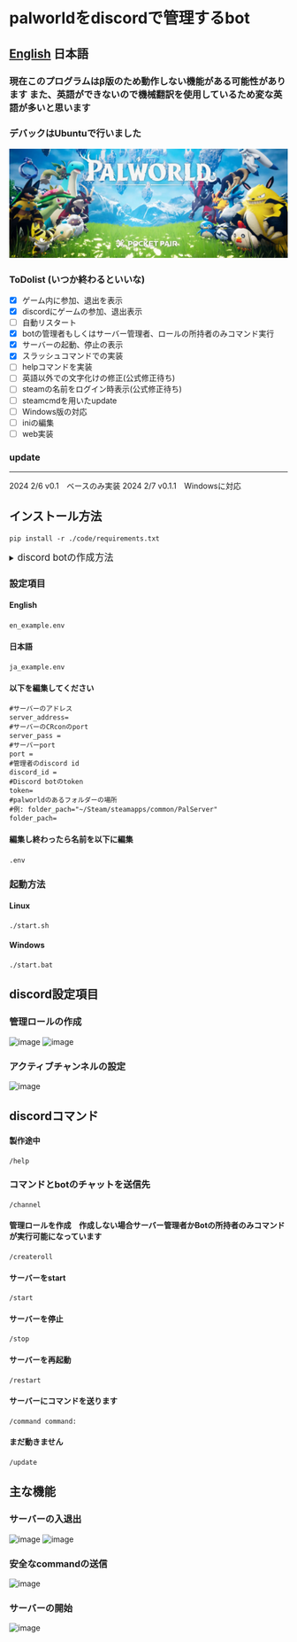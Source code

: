 # palworldをdiscordで管理するbot
 ## [English](./README.md) 日本語 ##


 ### 現在このプログラムはβ版のため動作しない機能がある可能性があります また、英語ができないので機械翻訳を使用しているため変な英語が多いと思います 
 ### デバックはUbuntuで行いました

![banner](./image/banner.png)
 ### ToDolist (いつか終わるといいな)

- [x] ゲーム内に参加、退出を表示
- [x] discordにゲームの参加、退出表示
- [ ] 自動リスタート
- [x] botの管理者もしくはサーバー管理者、ロールの所持者のみコマンド実行
- [x] サーバーの起動、停止の表示 
- [x] スラッシュコマンドでの実装
- [ ] helpコマンドを実装
- [ ] 英語以外での文字化けの修正(公式修正待ち)
- [ ] steamの名前をログイン時表示(公式修正待ち)
- [ ] steamcmdを用いたupdate
- [ ] Windows版の対応  
- [ ] iniの編集
- [ ] web実装   
### update
------------------------
2024 2/6 v0.1　ベースのみ実装
2024 2/7 v0.1.1　Windowsに対応
## インストール方法
```
pip install -r ./code/requirements.txt
```
<details>
<summary> <big> discord botの作成方法 </big></summary>

### 1.まずは、[discord開発者ポータル](https://discord.com/developers/applications)を開いてください
### 2.黄色い線の部分のNew Applicationをクリック
![banner](./image/discord_make01.png)
### 3.黄色い線の部分のBotをクリック
### 4.赤い線の部分のReset Tokenをクリック
![banner](./image/discord_make02.png)
### 5.黄色い線の部分のcopyををクリックしてdiscord Tokenをコピー
### 下の設定項目のtoken=に張り付けます
![banner](./image/discord_make03.png)
### 6.下にスクロールして3つの黄色い線の部分のをクリックしONにし、saveを押します
![banner](./image/discord_make04.png)
### 7.以下のチェック項目を押して下のcopyを押すと招待URLが作成さてます
![banner](./image/discord_make05.png)

</details>

### 設定項目
#### English
```en_example.env```
#### 日本語
```ja_example.env```
#### 以下を編集してください
```
#サーバーのアドレス
server_address=
#サーバーのCRconのport
server_pass = 
#サーバーport
port =
#管理者のdiscord id
discord_id =
#Discord botのtoken
token=
#palworldのあるフォルダーの場所
#例: folder_pach="~/Steam/steamapps/common/PalServer"
folder_pach=
```
#### 編集し終わったら名前を以下に編集
```.env```
### 起動方法
#### Linux
```
./start.sh
```
#### Windows
```
./start.bat
```
## discord設定項目
### 管理ロールの作成
![image](./image/role_command.png)
![image](./image/role.png)
### アクティブチャンネルの設定
![image](./image/channel_command.png)



## discordコマンド
#### 製作途中
```
/help
```
### コマンドとbotのチャットを送信先
```
/channel
```
#### 管理ロールを作成　作成しない場合サーバー管理者かBotの所持者のみコマンドが実行可能になっています
```
/createroll
```
#### サーバーをstart
```
/start
```
#### サーバーを停止
```
/stop
```
#### サーバーを再起動
```
/restart
```
#### サーバーにコマンドを送ります
```
/command command:
```
#### まだ動きません
```
/update
```
## 主な機能
### サーバーの入退出
![image](./image/login.png)
![image](./image/server_login.png)
### 安全なcommandの送信
![image](./image/command.png)
### サーバーの開始
![image](./image/start_command%20%20.png)
